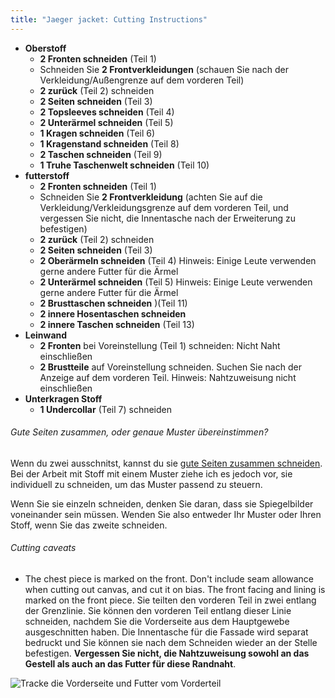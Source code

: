```yaml
---
title: "Jaeger jacket: Cutting Instructions"
---
```


- **Oberstoff**
  - **2 Fronten schneiden** (Teil 1)
  - Schneiden Sie **2 Frontverkleidungen** (schauen Sie nach der Verkleidung/Außengrenze auf dem vorderen Teil)
  - **2 zurück** (Teil 2) schneiden
  - **2 Seiten schneiden** (Teil 3)
  - **2 Topsleeves schneiden** (Teil 4)
  - **2 Unterärmel schneiden** (Teil 5)
  - **1 Kragen schneiden** (Teil 6)
  - **1 Kragenstand schneiden** (Teil 8)
  - **2 Taschen schneiden** (Teil 9)
  - **1 Truhe Taschenwelt schneiden** (Teil 10)
- **futterstoff**
  - **2 Fronten schneiden** (Teil 1)
  - Schneiden Sie **2 Frontverkleidung** (achten Sie auf die Verkleidung/Verkleidungsgrenze auf dem vorderen Teil, und vergessen Sie nicht, die Innentasche nach der Erweiterung zu befestigen)
  - **2 zurück** (Teil 2) schneiden
  - **2 Seiten schneiden** (Teil 3)
  - **2 Oberärmeln schneiden** (Teil 4) Hinweis: Einige Leute verwenden gerne andere Futter für die Ärmel
  - **2 Unterärmel schneiden** (Teil 5) Hinweis: Einige Leute verwenden gerne andere Futter für die Ärmel
  - **2 Brusttaschen schneiden** )(Teil 11)
  - **2 innere Hosentaschen schneiden**
  - **2 innere Taschen schneiden** (Teil 13)
- **Leinwand**
  - **2 Fronten** bei Voreinstellung (Teil 1) schneiden: Nicht Naht einschließen
  - **2 Brustteile** auf Voreinstellung schneiden. Suchen Sie nach der Anzeige auf dem vorderen Teil. Hinweis: Nahtzuweisung nicht einschließen
- **Unterkragen Stoff**
  - **1 Undercollar** (Teil 7) schneiden

<Note>

###### Gute Seiten zusammen, oder genaue Muster übereinstimmen?

Wenn du zwei ausschnitst, kannst du sie [gute Seiten zusammen schneiden](/docs/sewing/good-sides-together).
Bei der Arbeit mit Stoff mit einem Muster ziehe ich es jedoch vor, sie individuell zu schneiden, um das Muster passend zu steuern.

Wenn Sie sie einzeln schneiden, denken Sie daran, dass sie Spiegelbilder voneinander sein müssen. Wenden Sie also entweder Ihr Muster oder Ihren Stoff, wenn Sie das zweite schneiden.

</Note>

<Warning>

###### Cutting caveats

- The chest piece is marked on the front.
Don't include seam allowance when cutting out canvas, and cut it on bias.
The front facing and lining is marked on the front piece. Sie teilten den vorderen Teil in zwei entlang der Grenzlinie. Sie können den vorderen Teil entlang dieser Linie schneiden, nachdem Sie die Vorderseite aus dem Hauptgewebe ausgeschnitten haben. Die Innentasche für die Fassade wird separat bedruckt und Sie können sie nach dem Schneiden wieder an der Stelle befestigen. **Vergessen Sie nicht, die Nahtzuweisung sowohl an das Gestell als auch an das Futter für diese Randnaht**.

![Tracke die Vorderseite und Futter vom Vorderteil](cuttingCaveat.svg)

</Warning>

